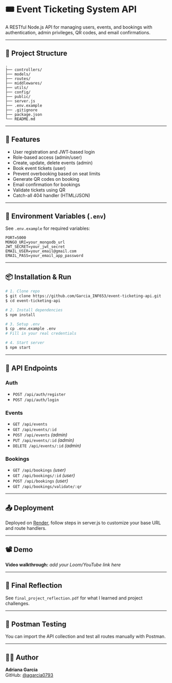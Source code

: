 # 🎟️ Event Ticketing System API

A RESTful Node.js API for managing users, events, and bookings with authentication, admin privileges, QR codes, and email confirmations.

---

## 📁 Project Structure
```
.
├── controllers/
├── models/
├── routes/
├── middlewares/
├── utils/
├── config/
├── public/
├── server.js
├── .env.example
├── .gitignore
├── package.json
└── README.md
```

---

## 🚀 Features
- User registration and JWT-based login
- Role-based access (admin/user)
- Create, update, delete events (admin)
- Book event tickets (user)
- Prevent overbooking based on seat limits
- Generate QR codes on booking
- Email confirmation for bookings
- Validate tickets using QR
- Catch-all 404 handler (HTML/JSON)

---

## 🔐 Environment Variables (`.env`)
See `.env.example` for required variables:
```
PORT=5000
MONGO_URI=your_mongodb_url
JWT_SECRET=your_jwt_secret
EMAIL_USER=your_email@gmail.com
EMAIL_PASS=your_email_app_password
```

---

## 📦 Installation & Run
```bash
# 1. Clone repo
$ git clone https://github.com/Garcia_INF653/event-ticketing-api.git
$ cd event-ticketing-api

# 2. Install dependencies
$ npm install

# 3. Setup .env
$ cp .env.example .env
# Fill in your real credentials

# 4. Start server
$ npm start
```

---

## 🔗 API Endpoints
### Auth
- `POST /api/auth/register`
- `POST /api/auth/login`

### Events
- `GET /api/events`
- `GET /api/events/:id`
- `POST /api/events` *(admin)*
- `PUT /api/events/:id` *(admin)*
- `DELETE /api/events/:id` *(admin)*

### Bookings
- `GET /api/bookings` *(user)*
- `GET /api/bookings/:id` *(user)*
- `POST /api/bookings` *(user)*
- `GET /api/bookings/validate/:qr`

---

## 📤 Deployment
Deployed on [Render](https://event-ticketing-system-qsds.onrender.com), follow steps in server.js to customize your base URL and route handlers.

---

## 📽️ Demo
**Video walkthrough:** _add your Loom/YouTube link here_

---

## 📄 Final Reflection
See `final_project_reflection.pdf` for what I learned and project challenges.

---

## 🧪 Postman Testing
You can import the API collection and test all routes manually with Postman.

---

## 🧑‍💻 Author
**Adriana Garcia**  
GitHub: [@agarcia0793](https://github.com/Garcia_INF653)
